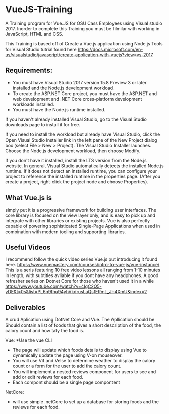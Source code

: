 # VueJS-Training
A Training program for Vue.JS for OSU Cass Employees using Visual studio 2017. Inorder to complete this Training you must be filmilar with working in JavaScript, HTML and CSS. 

This Training is based off of Create a Vue.js application using Node.js Tools for Visual Studio tutrial found here
https://docs.microsoft.com/en-us/visualstudio/javascript/create-application-with-vuejs?view=vs-2017

## Requirements:
- You must have Visual Studio 2017 version 15.8 Preview 3 or later installed and the Node.js development workload.
- To create the ASP.NET Core project, you must have the ASP.NET and web development and .NET Core cross-platform development workloads installed.
- You must have the Node.js runtime installed.

If you haven't already installed Visual Studio, go to the Visual Studio downloads page to install it for free.

If you need to install the workload but already have Visual Studio, click the Open Visual Studio Installer link in the left pane of the New Project dialog box (select File > New > Project). The Visual Studio Installer launches. Choose the Node.js development workload, then choose Modify.

If you don't have it installed, install the LTS version from the Node.js website. In general, Visual Studio automatically detects the installed Node.js runtime. If it does not detect an installed runtime, you can configure your project to reference the installed runtime in the properties page. (After you create a project, right-click the project node and choose Properties).

## What Vue.js is
simply put it is a progressive framework for building user interfaces. The core library is focused on the view layer only, and is easy to pick up and integrate with other libraries or existing projects.  Vue is also perfectly capable of powering sophisticated Single-Page Applications when used in combination with modern tooling and supporting libraries.
## Useful Videos
 I recommend follow the quick video series Vue.js put introducing it found here. 
  https://www.vuemastery.com/courses/intro-to-vue-js/vue-instance/ 
  This is a seris featuring 10 free video lessons all ranging from 1-10 minutes in length, with subtitles avliable if you dont have any headphones. 
A good refresher series on Dotnet Core for those who haven't used it in a while
https://www.youtube.com/watch?v=4IgC2Q5-yDE&t=0s&list=PL6n9fhu94yhVkdrusLaQsfERmL_Jh4XmU&index=2

## Deliverables
 A crud Aplication using DotNet Core and Vue. The Apllication should be Should contain a list of foods that gives a short description of the food, the calory count and how taty the food is. 


Vue:
 *Use the vue CLI
 * The page will update which foods details to display using Vue to dynamically update the page using V-on mouseover.
 * You will use Vif and Velse to determine weather to display the calory count or a form for the user to add the calory count.
 * You will implement a nested reviews component for users to see and add or edit reviews for each food.
 * Each compont should be a single page compontent


NetCore:
 * will use simple .netCore to set up a database for storing foods and the reviews for each food.
